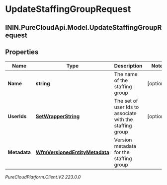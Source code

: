 # UpdateStaffingGroupRequest

## ININ.PureCloudApi.Model.UpdateStaffingGroupRequest

## Properties

|Name | Type | Description | Notes|
|------------ | ------------- | ------------- | -------------|
| **Name** | **string** | The name of the staffing group | [optional] |
| **UserIds** | [**SetWrapperString**](SetWrapperString) | The set of user Ids to associate with the staffing group | [optional] |
| **Metadata** | [**WfmVersionedEntityMetadata**](WfmVersionedEntityMetadata) | Version metadata for the staffing group | |



_PureCloudPlatform.Client.V2 223.0.0_
